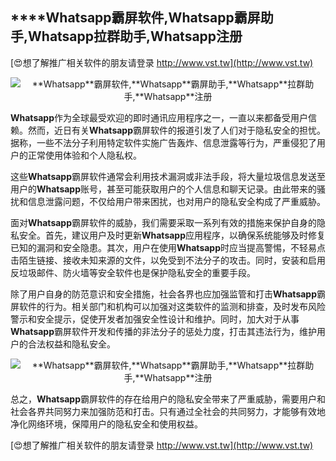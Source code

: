 ## ****Whatsapp**霸屏软件,**Whatsapp**霸屏助手,**Whatsapp**拉群助手,**Whatsapp**注册**

[😍想了解推广相关软件的朋友请登录 http://www.vst.tw](http://www.vst.tw)

 <center><img src="https://vst.tw/MP4/tuiguang/png/1.png" alt="**Whatsapp**霸屏软件,**Whatsapp**霸屏助手,**Whatsapp**拉群助手,**Whatsapp**注册"></center>

**Whatsapp**作为全球最受欢迎的即时通讯应用程序之一，一直以来都备受用户信赖。然而，近日有关**Whatsapp**霸屏软件的报道引发了人们对于隐私安全的担忧。据称，一些不法分子利用特定软件实施广告轰炸、信息泄露等行为，严重侵犯了用户的正常使用体验和个人隐私权。

这些**Whatsapp**霸屏软件通常会利用技术漏洞或非法手段，将大量垃圾信息发送至用户的**Whatsapp**账号，甚至可能获取用户的个人信息和聊天记录。由此带来的骚扰和信息泄露问题，不仅给用户带来困扰，也对用户的隐私安全构成了严重威胁。

面对**Whatsapp**霸屏软件的威胁，我们需要采取一系列有效的措施来保护自身的隐私安全。首先，建议用户及时更新**Whatsapp**应用程序，以确保系统能够及时修复已知的漏洞和安全隐患。其次，用户在使用**Whatsapp**时应当提高警惕，不轻易点击陌生链接、接收未知来源的文件，以免受到不法分子的攻击。同时，安装和启用反垃圾邮件、防火墙等安全软件也是保护隐私安全的重要手段。

除了用户自身的防范意识和安全措施，社会各界也应加强监管和打击**Whatsapp**霸屏软件的行为。相关部门和机构可以加强对这类软件的监测和排查，及时发布风险警示和安全提示，促使开发者加强安全性设计和维护。同时，加大对于从事**Whatsapp**霸屏软件开发和传播的非法分子的惩处力度，打击其违法行为，维护用户的合法权益和隐私安全。

 <center><img src="https://vst.tw/MP4/tuiguang/png/7.png" alt="**Whatsapp**霸屏软件,**Whatsapp**霸屏助手,**Whatsapp**拉群助手,**Whatsapp**注册"></center>

总之，**Whatsapp**霸屏软件的存在给用户的隐私安全带来了严重威胁，需要用户和社会各界共同努力来加强防范和打击。只有通过全社会的共同努力，才能够有效地净化网络环境，保障用户的隐私安全和使用权益。

[😍想了解推广相关软件的朋友请登录 http://www.vst.tw](http://www.vst.tw)



